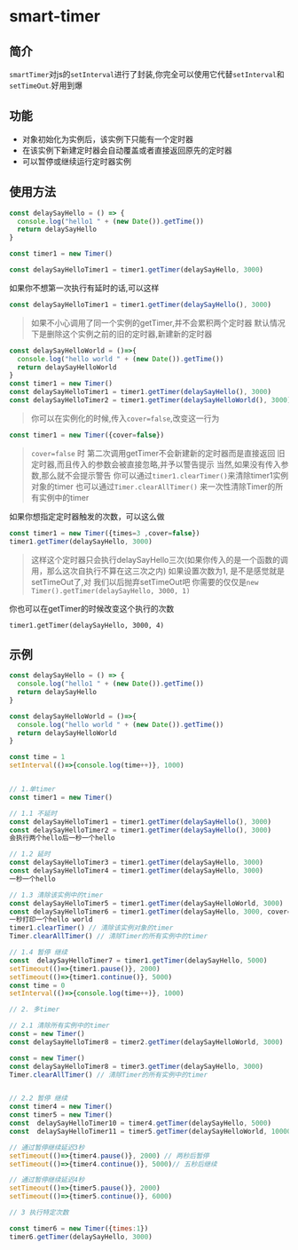 # smart-timer

## 简介

`smartTimer`对js的`setInterval`进行了封装,你完全可以使用它代替`setInterval`和`setTimeOut`.好用到爆

## 功能

+ 对象初始化为实例后，该实例下只能有一个定时器
+ 在该实例下新建定时器会自动覆盖或者直接返回原先的定时器
+ 可以暂停或继续运行定时器实例

## 使用方法

```js
const delaySayHello = () => {
  console.log("hello1 " + (new Date()).getTime())
  return delaySayHello
}

const timer1 = new Timer()

const delaySayHelloTimer1 = timer1.getTimer(delaySayHello, 3000)
```

如果你不想第一次执行有延时的话,可以这样

```js
const delaySayHelloTimer1 = timer1.getTimer(delaySayHello(), 3000)
```

> 如果不小心调用了同一个实例的getTimer,并不会累积两个定时器
> 默认情况下是删除这个实例之前的旧的定时器,新建新的定时器

```js
const delaySayHelloWorld = ()=>{
  console.log("hello world " + (new Date()).getTime())
  return delaySayHelloWorld
}
const timer1 = new Timer()
const delaySayHelloTimer1 = timer1.getTimer(delaySayHello(), 3000)
const delaySayHelloTimer2 = timer1.getTimer(delaySayHelloWorld(), 3000)
```

> 你可以在实例化的时候,传入`cover=false`,改变这一行为

```js
const timer1 = new Timer({cover=false})
```

> `cover=false` 时 第二次调用getTimer不会新建新的定时器而是直接返回
> 旧定时器,而且传入的参数会被直接忽略,并予以警告提示
> 当然,如果没有传入参数,那么就不会提示警告
> 你可以通过`timer1.clearTimer()`来清除timer1实例对象的timer
> 也可以通过`Timer.clearAllTimer()` 来一次性清除Timer的所有实例中的timer

如果你想指定定时器触发的次数，可以这么做

```js
const timer1 = new Timer({times=3 ,cover=false})
timer1.getTimer(delaySayHello, 3000)
```

> 这样这个定时器只会执行delaySayHello三次(如果你传入的是一个函数的调用，那么这次自执行不算在这三次之内)
> 如果设置次数为1, 是不是感觉就是setTimeOut了,对 我们以后抛弃setTimeOut吧
> 你需要的仅仅是`new Timer().getTimer(delaySayHello, 3000, 1)`

你也可以在getTimer的时候改变这个执行的次数

`timer1.getTimer(delaySayHello, 3000, 4)` 

## 示例

```js
const delaySayHello = () => {
  console.log("hello1 " + (new Date()).getTime())
  return delaySayHello
}

const delaySayHelloWorld = ()=>{
  console.log("hello world " + (new Date()).getTime())
  return delaySayHelloWorld
}

const time = 1
setInterval(()=>{console.log(time++)}, 1000)


// 1.单timer
const timer1 = new Timer()

// 1.1 不延时
const delaySayHelloTimer1 = timer1.getTimer(delaySayHello(), 3000)
const delaySayHelloTimer2 = timer1.getTimer(delaySayHello(), 3000)
会执行两个hello后一秒一个hello

// 1.2 延时
const delaySayHelloTimer3 = timer1.getTimer(delaySayHello, 3000)
const delaySayHelloTimer4 = timer1.getTimer(delaySayHello, 3000)
一秒一个hello

// 1.3 清除该实例中的timer
const delaySayHelloTimer5 = timer1.getTimer(delaySayHelloWorld, 3000)
const delaySayHelloTimer6 = timer1.getTimer(delaySayHello, 3000, cover=false)
一秒打印一个hello world
timer1.clearTimer() // 清除该实例对象的timer
Timer.clearAllTimer() // 清除Timer的所有实例中的timer

// 1.4 暂停 继续
const  delaySayHelloTimer7 = timer1.getTimer(delaySayHello, 5000)
setTimeout(()=>{timer1.pause()}, 2000)
setTimeout(()=>{timer1.continue()}, 5000)
const time = 0
setInterval(()=>{console.log(time++)}, 1000)

// 2. 多timer

// 2.1 清除所有实例中的timer
const = new Timer()
const delaySayHelloTimer8 = timer2.getTimer(delaySayHelloWorld, 3000)

const = new Timer()
const delaySayHelloTimer8 = timer3.getTimer(delaySayHello, 3000)
Timer.clearAllTimer() // 清除Timer的所有实例中的timer


// 2.2 暂停 继续
const timer4 = new Timer()
const timer5 = new Timer()
const  delaySayHelloTimer10 = timer4.getTimer(delaySayHello, 5000)
const  delaySayHelloTimer11 = timer5.getTimer(delaySayHelloWorld, 10000)

// 通过暂停继续延迟3秒
setTimeout(()=>{timer4.pause()}, 2000) // 两秒后暂停
setTimeout(()=>{timer4.continue()}, 5000)// 五秒后继续

// 通过暂停继续延迟4秒
setTimeout(()=>{timer5.pause()}, 2000)
setTimeout(()=>{timer5.continue()}, 6000)

// 3 执行特定次数

const timer6 = new Timer({times:1})
timer6.getTimer(delaySayHello, 3000)
```

